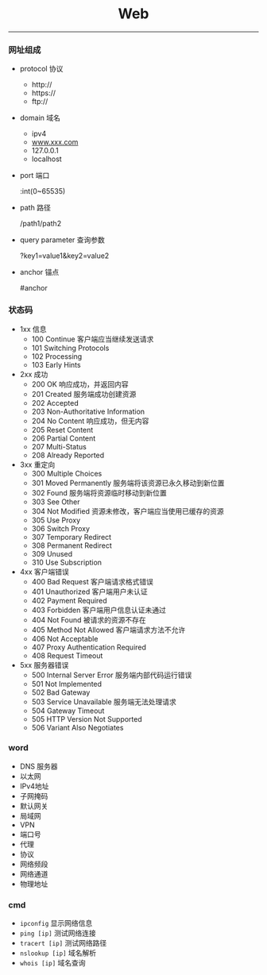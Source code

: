 <h1 style="text-align: center;">Web</h1>

<hr>

### 网址组成

- protocol 协议

  - http://
  - https://
  - ftp://

- domain 域名

  - ipv4
  - www.xxx.com
  - 127.0.0.1
  - localhost

- port 端口

    :int(0~65535)

- path 路径

    /path1/path2

- query parameter 查询参数

    ?key1=value1&key2=value2

- anchor 锚点

    #anchor


### 状态码

- 1xx 信息
  - 100 Continue 客户端应当继续发送请求
  - 101 Switching Protocols 
  - 102 Processing
  - 103 Early Hints
- 2xx 成功
  - 200 OK 响应成功，并返回内容
  - 201 Created 服务端成功创建资源
  - 202 Accepted
  - 203 Non-Authoritative Information
  - 204 No Content 响应成功，但无内容
  - 205 Reset Content
  - 206 Partial Content
  - 207 Multi-Status
  - 208 Already Reported
- 3xx 重定向
  - 300 Multiple Choices 
  - 301 Moved Permanently 服务端将该资源已永久移动到新位置
  - 302 Found 服务端将资源临时移动到新位置
  - 303 See Other
  - 304 Not Modified 资源未修改，客户端应当使用已缓存的资源
  - 305 Use Proxy
  - 306 Switch Proxy
  - 307 Temporary Redirect
  - 308 Permanent Redirect
  - 309 Unused
  - 310 Use Subscription
- 4xx 客户端错误
  - 400 Bad Request 客户端请求格式错误
  - 401 Unauthorized 客户端用户未认证
  - 402 Payment Required
  - 403 Forbidden 客户端用户信息认证未通过
  - 404 Not Found 被请求的资源不存在
  - 405 Method Not Allowed 客户端请求方法不允许
  - 406 Not Acceptable
  - 407 Proxy Authentication Required
  - 408 Request Timeout
- 5xx 服务器错误
  - 500 Internal Server Error 服务端内部代码运行错误
  - 501 Not Implemented
  - 502 Bad Gateway
  - 503 Service Unavailable 服务端无法处理请求
  - 504 Gateway Timeout
  - 505 HTTP Version Not Supported
  - 506 Variant Also Negotiates

### word

- DNS 服务器
- 以太网
- IPv4地址
- 子网掩码
- 默认网关
- 局域网
- VPN
- 端口号
- 代理
- 协议
- 网络频段
- 网络通道
- 物理地址

### cmd

- `ipconfig` 显示网络信息
- `ping [ip]` 测试网络连接
- `tracert [ip]` 测试网络路径
- `nslookup [ip]` 域名解析
- `whois [ip]` 域名查询